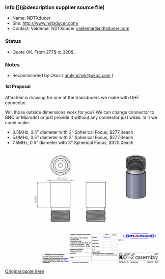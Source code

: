 ### Info [](@description supplier source file)

* Name: NDTXducer
* Site: http://www.ndtxducer.com/
* Contact: Valdemar NDTXducer <valdemar@ndtxducer.com>

### Status

* Quote OK. From 277$ to 320$.

### Notes
 
* Recommanded by Okos ( amlynchyk@okos.com )

#### 1st Proposal

Attached is drawing for one of the transducers we make with UHF connector.

Will those outside dimensions work for you? We can change connector to BNC or Microdot or just provide it without any connector just wires.
In it we could make:

* 3.5MHz, 0.5” diameter with 3” Spherical Focus,     $277.0each
* 5.0MHz, 0.5” diameter with 3” Spherical Focus,     $277.0each
* 7.5MHz, 0.5” diameter with 3” Spherical Focus,     $320.0each

![](/cletus/suppliers/ndtx/schema.png)

[Original quote here](/cletus/suppliers/ndtx/assembly.pdf)
